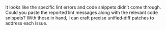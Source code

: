 It looks like the specific lint errors and code snippets didn’t come through. Could you paste the reported lint messages along with the relevant code snippets? With those in hand, I can craft precise unified‑diff patches to address each issue.
